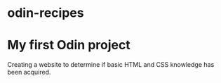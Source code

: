 # odin-recipes
<h1>My first Odin project</h1>
<p>Creating a website to determine if basic HTML and CSS knowledge has been acquired.</p>